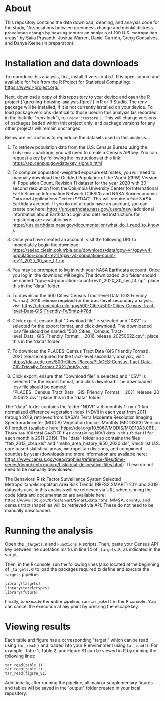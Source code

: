 # About
This repository contains the data download, cleaning, and analysis code for the study, "Associations between greenness change and mental distress prevalence change by housing tenure: an analysis of 109 U.S. metropolitan areas" by Saira Prasanth, Joshua Warren, Daniel Carrión, Gregg Gonsalves, and Danya Keene (in preparation).

# Installation and data downloads
To reproduce this analysis, first, install R version 4.5.1. R is open-source and available for free from the R Project for Statistical Computing: https://www.r-project.org/

Next, download a copy of this repository to your device and open the R project ("greening-housing-analysis.Rproj") in R or R Studio. The renv package will be installed, if it is not currently installed on your device. To load package versions identical to those used in this analysis (as recorded in the lockfile, "renv.lock"), run `renv::restore()`. This will change versions of packages loaded within this project only, and package versions for any other projects will remain unchanged.

Below are instructions to reproduce the datasets used in this analysis.

1.  To retrieve population data from the U.S. Census Bureau using the `tidycensus` package, you will need to create a Census API key. You can request a key by following the instructions at this link: https://api.census.gov/data/key_signup.html

2.  To compute population-weighted exposure estimates, you will need to manually download the Gridded Population of the World (GPW) Version 4: Population Count, Revision 11 dataset for the year 2020 with 30-second resolution from the Columbia University Center for International Earth Science Information Network (CIESIN) and NASA Socioeconomic Data and Applications Center (SEDAC). This will require a free NASA Earthdata account. If you do not already have an account, you can create one here: https://urs.earthdata.nasa.gov/users/new (additional information about Earthdata Login and detailed instructions for registering are available here: https://urs.earthdata.nasa.gov/documentation/what_do_i_need_to_know).

3.  Once you have created an account, visit the following URL to immediately begin the download: https://sedac.ciesin.columbia.edu/downloads/data/gpw-v4/gpw-v4-population-count-rev11/gpw-v4-population-count-rev11_2020_30_sec_tif.zip

4.  You may be prompted to log in with your NASA Earthdata account. Once you log in, the download will begin. The downloaded .zip folder should be named: "gpw-v4-population-count-rev11_2020_30_sec_tif.zip"; place this in the "data" folder.

5.  To download the 500 Cities: Census Tract-level Data (GIS Friendly Format), 2016 release required for the tract-level secondary analysis, visit https://chronicdata.cdc.gov/500-Cities/500-Cities-Census-Tract-level-Data-GIS-Friendly-Fo/5mtz-k78d

6. Click export, ensure that "Download file" is selected and "CSV" is selected for the export format, and click download. The downloaded .csv file should be named: "500_Cities__Census_Tract-level_Data__GIS_Friendly_Format___2016_release_20250622.csv"; place this in the "data" folder.

7. To download the PLACES: Census Tract Data (GIS Friendly Format), 2021 release required for the tract-level secondary analysis, visit https://data.cdc.gov/500-Cities-Places/PLACES-Census-Tract-Data-GIS-Friendly-Format-2021-/mb5y-ytti

8. Click export, ensure that "Download file" is selected and "CSV" is selected for the export format, and click download. The downloaded .csv file should be named: "PLACES__Census_Tract_Data__GIS_Friendly_Format___2021_release_20250622.csv"; place this in the "data" folder.

The "data" folder contains the folder "NDVI" with monthly 1-km x 1-km normalized difference vegetation index (NDVI) in each year from 2011 through 2019, retrieved from NASA's Terra Moderate Resolution Imaging Spectroradiometer (MODIS) Vegetation Indices Monthly (MOD13A3) Version 6.1 product (available here: https://doi.org/10.5067/MODIS/MOD13A3.061). There are 108 total GeoTIFF files containing NDVI data in this folder (1 for each month in 2011-2019). The "data" folder also contains the files "feb_2013_cbsa.xls" and "metro_area_history_1950_2020.xls", which list U.S. core based statistical areas, metropolitan divisions, and component counties by year (downloads and more information are available here: https://www.census.gov/geographies/reference-files/time-series/demo/metro-micro/historical-delineation-files.html). These do not need to be manually downloaded.

The Behavioral Risk Factor Surveillance System Selected Metropolitan/Micropolitan Area Risk Trends (BRFSS SMART) 2011 and 2019 datasets used in this analysis will be retrieved via URL when running the code (data and documentation are available here: https://www.cdc.gov/brfss/smart/Smart_data.htm). MMSA, county, and census tract shapefiles will be retrieved via API. These do not need to be manually downloaded.

# Running the analysis
Open the `_targets.R` and `Functions.R` scripts. Then, paste your Census API key between the quotation marks in line 14 of `_targets.R`, as indicated in the script.

Then, in the R console, run the following lines (also located at the beginning of `_targets.R`) to load the packages required to define and execute the `targets` pipeline:
```
library(targets)
library(tarchetypes)
library(future)
```
Finally, to execute the entire pipeline, run `tar_make()` in the R console. You can cancel the execution at any point by pressing the escape key.

# Viewing results

Each table and figure has a corresponding "target," which can be read using `tar_read()` and loaded into your R environment using `tar_load()`. For example, Table 1, Table 2, and Figure S1 can be viewed in R by running the following lines:
```
tar_read(table_1)
tar_read(table_2)
tar_read(figure_S1)
```
Additionally, after running the pipeline, all main or supplementary figures and tables will be saved in the "output" folder created in your local repository.
